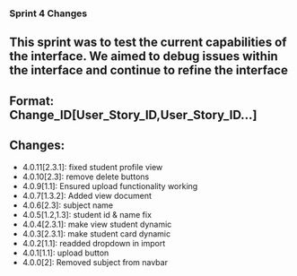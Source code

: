### Sprint 4 Changes

## This sprint was to test the current capabilities of the interface. We aimed to debug issues within the interface and continue to refine the interface 

## Format: Change_ID[User_Story_ID,User_Story_ID...]

## Changes: 
* 4.0.11[2.3.1]: fixed student profile view
* 4.0.10[2.3]: remove delete buttons
* 4.0.9[1.1]: Ensured upload functionality working
* 4.0.7[1.3.2]: Added view document
* 4.0.6[2.3]: subject name
* 4.0.5[1.2,1.3]: student id & name fix
* 4.0.4[2.3.1]: make view student dynamic
* 4.0.3[2.3.1]: make student card dynamic
* 4.0.2[1.1]: readded dropdown in import
* 4.0.1[1.1]: upload button
* 4.0.0[2]: Removed subject from navbar
